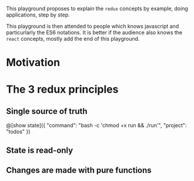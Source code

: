 This playground proposes to explain the `redux` concepts by example, doing applications, step by step.

This playground is then attended to people which knows javascript and particurlarly the ES6 notations.
It is better if the audience also knows the `react` concepts, mostly add the end of this playground.

# Motivation

# The 3 redux principles

## Single source of truth
@[show state]({
  "command": "bash -c 'chmod +x run && ./run'",
  "project": "todos"
  })

## State is read-only

## Changes are made with pure functions
